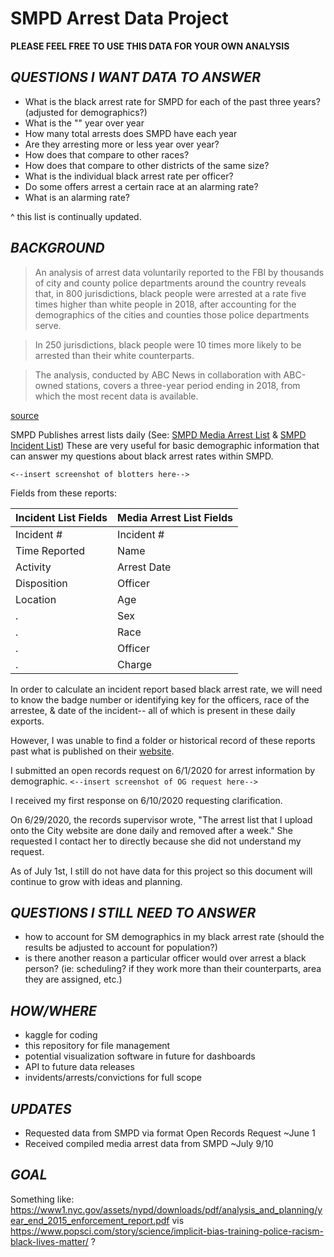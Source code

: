 # SMPD Arrest Data Project

**PLEASE FEEL FREE TO USE THIS DATA FOR YOUR OWN ANALYSIS**

*QUESTIONS I WANT DATA TO ANSWER*
---

* What is the black arrest rate for SMPD for each of the past three years? (adjusted for demographics?) 
* What is the "" year over year
* How many total arrests does SMPD have each year 
* Are they arresting more or less year over year?
* How does that compare to other races? 
* How does that compare to other districts of the same size?
* What is the individual black arrest rate per officer? 
* Do some offers arrest a certain race at an alarming rate?
* What is an alarming rate?

^ this list is continually updated. 

*BACKGROUND*
---

>An analysis of arrest data voluntarily reported to the FBI by thousands of city and county police departments around the country reveals that, in 800 jurisdictions, black people were arrested at a rate five times higher than white people in 2018, after accounting for the demographics of the cities and counties those police departments serve.

>In 250 jurisdictions, black people were 10 times more likely to be arrested than their white counterparts.

>The analysis, conducted by ABC News in collaboration with ABC-owned stations, covers a three-year period ending in 2018, from which the most recent data is available. 

[source](https://abcnews.go.com/US/abc-news-analysis-police-arrests-nationwide-reveals-stark/story?id=71188546 "Black people were arrested at a rate five times more than white people in 2018.")

SMPD Publishes arrest lists daily (See: [SMPD Media Arrest List](https://www.sanmarcostx.gov/DocumentCenter/View/5913/SMPD-Media-Arrest-List--06-23-2020-PDF?bidId= "Data Goldmine!") & [SMPD Incident List](https://www.sanmarcostx.gov/DocumentCenter/View/5875/SMPD-Incident-Blotter-06-29-2020-pdf "This one is not as detailed")) These are very useful for basic demographic information that can answer my questions about black arrest rates within SMPD. 

`<--insert screenshot of blotters here-->`

Fields from these reports:

Incident List Fields | Media Arrest List Fields |
--- | --- |
Incident # | Incident # |
Time Reported | Name |
Activity | Arrest Date | 
Disposition | Officer | 
Location | Age | 
. | Sex | 
. | Race | 
. | Officer | 
. | Charge |

In order to calculate an incident report based black arrest rate, we will need to know the badge number or identifying key for the officers, race of the arrestee, & date of the incident-- all of which is present in these daily exports. 

However, I was unable to find a folder or historical record of these reports past what is published on their [website](https://www.sanmarcostx.gov/511/Daily-Police-Blotter "Blotters"). 

I submitted an open records request on 6/1/2020 for arrest information by demographic. 
`<--insert screenshot of OG request here-->`

I received my first response on 6/10/2020 requesting clarification. 

On 6/29/2020, the records supervisor wrote, "The arrest list that I upload onto the City website are done daily and removed after a week." She requested I contact her to directly because she did not understand my request. 

As of July 1st, I still do not have data for this project so this document will continue to grow with ideas and planning. 

*QUESTIONS I STILL NEED TO ANSWER*
---
* how to account for SM demographics in my black arrest rate (should the results be adjusted to account for population?) 
* is there another reason a particular officer would over arrest a black person? (ie: scheduling? if they work more than their counterparts, area they are assigned, etc.) 

*HOW/WHERE*
---

* kaggle for coding
* this repository for file management
* potential visualization software in future for dashboards
* API to future data releases 
* invidents/arrests/convictions for full scope 

*UPDATES*
---

* Requested data from SMPD via format Open Records Request ~June 1
* Received compiled media arrest data from SMPD ~July 9/10


*GOAL*
---
Something like: 
https://www1.nyc.gov/assets/nypd/downloads/pdf/analysis_and_planning/year_end_2015_enforcement_report.pdf vis 
https://www.popsci.com/story/science/implicit-bias-training-police-racism-black-lives-matter/ ?


